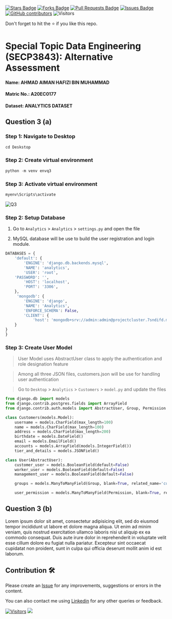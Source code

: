 
<a href="https://github.com/drshahizan/SECP3843/stargazers"><img src="https://img.shields.io/github/stars/drshahizan/SECP3843" alt="Stars Badge"/></a>
<a href="https://github.com/drshahizan/SECP3843/network/members"><img src="https://img.shields.io/github/forks/drshahizan/SECP3843" alt="Forks Badge"/></a>
<a href="https://github.com/drshahizan/SECP3843/pulls"><img src="https://img.shields.io/github/issues-pr/drshahizan/SECP3843" alt="Pull Requests Badge"/></a>
<a href="https://github.com/drshahizan/SECP3843/issues"><img src="https://img.shields.io/github/issues/drshahizan/SECP3843" alt="Issues Badge"/></a>
<a href="https://github.com/drshahizan/SECP3843/graphs/contributors"><img alt="GitHub contributors" src="https://img.shields.io/github/contributors/drshahizan/SECP3843?color=2b9348"></a>
![Visitors](https://api.visitorbadge.io/api/visitors?path=https%3A%2F%2Fgithub.com%2Fdrshahizan%2FSECP3843&labelColor=%23d9e3f0&countColor=%23697689&style=flat)

Don't forget to hit the :star: if you like this repo.

# Special Topic Data Engineering (SECP3843): Alternative Assessment

#### Name: AHMAD AIMAN HAFIZI BIN MUHAMMAD
#### Matric No.: A20EC0177
#### Dataset: ANALYTICS DATASET

## Question 3 (a)

### Step 1: Navigate to Desktop

```python
cd Deskstop
```

### Step 2: Create virtual environment

```python
python -m venv envq3
```

### Step 3: Activate virtual environment

```python
myenv\Scripts\activate
```

![Q3](https://github.com/drshahizan/SECP3843/blob/main/submission/AimanHafizi619/Question%201/files/images/Q1%20image17.png)


### Step 2: Setup Database

1. Go to `Analytics` > `Analytics` > `settings.py` and open the file

2. MySQL database will be use to build the user registration and login module.

```python
DATABASES = {
    'default': {
        'ENGINE': 'django.db.backends.mysql',
        'NAME': 'analytics',
        'USER': 'root',
	'PASSWORD': '',
        'HOST': 'localhost',
        'PORT': '3306',
    },
     'mongodb': {
        'ENGINE': 'django',
        'NAME': 'Analytics',
        'ENFORCE_SCHEMA': False,
        'CLIENT': {
            'host': 'mongodb+srv://admin:admin@projectcluster.7sndifd.mongodb.net/',
    }   
}
}
```

### Step 3: Create User Model

> User Model uses AbstractUser class to apply the authentication and role designation feature

> Among all three JSON files, customers.json will be use for handling user authentication

> Go to `Desktop` > `Analytics` > `Customers` > `model.py` and update the files

```python
from django.db import models
from django.contrib.postgres.fields import ArrayField
from django.contrib.auth.models import AbstractUser, Group, Permission

class Customers(models.Model):
    username = models.CharField(max_length=100)
    name = models.CharField(max_length=100)
    address = models.CharField(max_length=200)
    birthdate = models.DateField()
    email = models.EmailField()
    accounts = models.ArrayField(models.IntegerField())
    tier_and_details = models.JSONField()

class User(AbstractUser):
    customer_user = models.BooleanField(default=False)
    worker_user = models.BooleanField(default=False)
    management_user = models.BooleanField(default=False)

    groups = models.ManyToManyField(Group, blank=True, related_name='custom_user_set')

    user_permission = models.ManyToManyField(Permission, blank=True, related_name='custom_user_set')
```

## Question 3 (b)
Lorem ipsum dolor sit amet, consectetur adipisicing elit, sed do eiusmod tempor incididunt ut labore et dolore magna aliqua. Ut enim ad minim veniam, quis nostrud exercitation ullamco laboris nisi ut aliquip ex ea commodo consequat. Duis aute irure dolor in reprehenderit in voluptate velit esse cillum dolore eu fugiat nulla pariatur. Excepteur sint occaecat cupidatat non proident, sunt in culpa qui officia deserunt mollit anim id est laborum.

## Contribution 🛠️
Please create an [Issue](https://github.com/drshahizan/special-topic-data-engineering/issues) for any improvements, suggestions or errors in the content.

You can also contact me using [Linkedin](https://www.linkedin.com/in/aiman-hafizi-63b0a8275/) for any other queries or feedback.

[![Visitors](https://api.visitorbadge.io/api/visitors?path=https%3A%2F%2Fgithub.com%2Fdrshahizan&labelColor=%23697689&countColor=%23555555&style=plastic)](https://visitorbadge.io/status?path=https%3A%2F%2Fgithub.com%2Fdrshahizan)
![](https://hit.yhype.me/github/profile?user_id=81284918)



